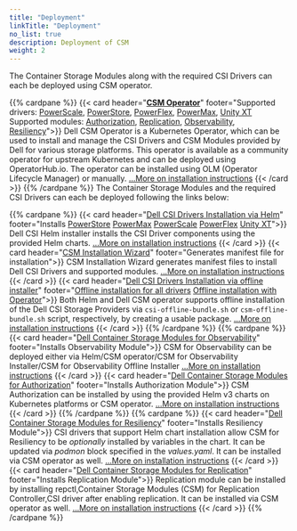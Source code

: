```yaml
---
title: "Deployment"
linkTitle: "Deployment"
no_list: true
description: Deployment of CSM
weight: 2
---
```


The Container Storage Modules along with the required CSI Drivers can each be deployed using CSM operator.

{{% cardpane %}}
  {{< card header="[**CSM Operator**](csmoperator/)"
          footer="Supported drivers: [PowerScale](csmoperator/drivers/powerscale/), [PowerStore](csmoperator/drivers/powerstore/), [PowerFlex](csmoperator/drivers/powerflex/), [PowerMax](csmoperator/drivers/powermax/), [Unity XT](csmoperator/drivers/unity/) <br> Supported modules: [Authorization](csmoperator/modules/authorization-v2/), [Replication](csmoperator/modules/replication/), [Observability](csmoperator/modules/observability/), [Resiliency](csmoperator/modules/resiliency/)">}}
  Dell CSM Operator is a Kubernetes Operator, which can be used to install and manage the CSI Drivers and CSM Modules provided by Dell for various storage platforms. This operator is available as a community operator for upstream Kubernetes and can be deployed using OperatorHub.io. The operator can be installed using OLM (Operator Lifecycle Manager) or manually.
[...More on installation instructions](csmoperator/)
  {{< /card >}}
{{% /cardpane %}}
The Container Storage Modules and the required CSI Drivers can each be deployed following the links below:


{{% cardpane %}}
  {{< card header="[Dell CSI Drivers Installation via Helm](helm/drivers)"
          footer="Installs [PowerStore](helm/drivers/installation/powerstore/) [PowerMax](helm/drivers/installation/powermax/) [PowerScale](helm/drivers/installation/isilon/) [PowerFlex](helm/drivers/installation/powerflex/) [Unity XT](helm/drivers/installation/unity/)">}}
   Dell CSI Helm installer installs the CSI Driver components using the provided Helm charts.
   [...More on installation instructions](helm/drivers/installation/)
  {{< /card >}}
  {{< card header="[CSM Installation Wizard](csminstallationwizard/)"
          footer="Generates manifest file for installation">}}
   CSM Installation Wizard generates manifest files to install Dell CSI Drivers and supported modules.
   [...More on installation instructions](csminstallationwizard)
  {{< /card >}}
   {{< card header="[Dell CSI Drivers Installation via offline installer](offline/)"
          footer="[Offline installation for all drivers](offline/) [Offline installation with Operator](csmoperator/#offline-bundle-installation-on-a-cluster-without-olm)">}}
  Both Helm and Dell CSM operator supports offline installation of the Dell CSI Storage Providers via `csi-offline-bundle.sh` or `csm-offline-bundle.sh` script, respectively, by creating a usable package.
   [...More on installation instructions](offline/drivers)
  {{< /card >}}
{{% /cardpane %}}
{{% cardpane %}}
  {{< card header="[Dell Container Storage Modules for Observability](helm/modules/installation/observability/)"
          footer="Installs Observability Module">}}
  CSM for Observability can be deployed either via Helm/CSM operator/CSM for Observability Installer/CSM for Observability Offline Installer
  [...More on installation instructions](helm/modules/installation/observability/)
  {{< /card >}}
   {{< card header="[Dell Container Storage Modules for Authorization](helm/modules/installation/authorization-v2.0/)"
          footer="Installs Authorization Module">}}
  CSM Authorization can be installed by using the provided Helm v3 charts on Kubernetes platforms or CSM operator.
  [...More on installation instructions](helm/modules/installation/authorization-v2.0/)
  {{< /card >}}
{{% /cardpane %}}
{{% cardpane %}}
  {{< card header="[Dell Container Storage Modules for Resiliency](helm/modules/installation/resiliency)"
          footer="Installs Resiliency Module">}}
  CSI drivers that support Helm chart installation allow CSM for Resiliency to be _optionally_ installed by variables in the chart. It can be updated via _podmon_ block specified in the _values.yaml_. It can be installed via CSM operator as well.
  [...More on installation instructions](helm/modules/installation/resiliency)
  {{< /card >}}
   {{< card header="[Dell Container Storage Modules for Replication](helm/modules/installation/replication)"
          footer="Installs Replication Module">}}
  Replication module can be installed by installing repctl,Container Storage Modules (CSM) for Replication Controller,CSI driver after enabling replication. It can be installed via CSM operator as well.
   [...More on installation instructions](helm/modules/installation/replication)
  {{< /card >}}
{{% /cardpane %}}
